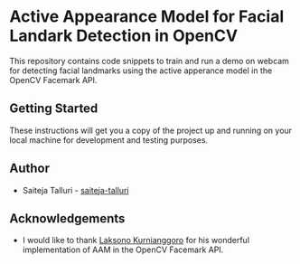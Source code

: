 # Active Appearance Model for Facial Landark Detection in OpenCV
This repository contains code snippets to train and run a demo on webcam for detecting facial landmarks using the active apperance model in the OpenCV Facemark API.
 

## Getting Started

These instructions will get you a copy of the project up and running on your local machine for development and testing purposes.

## Author

* Saiteja Talluri - [saiteja-talluri](https://github.com/saiteja-talluri)

## Acknowledgements

* I would like to thank [Laksono Kurnianggoro](https://github.com/kurnianggoro) for his wonderful implementation of AAM in the OpenCV Facemark API.
